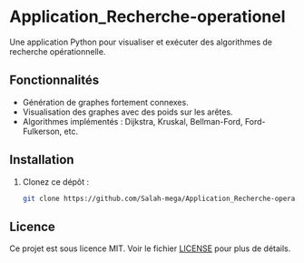 # Application_Recherche-operationel
Une application Python pour visualiser et exécuter des algorithmes de recherche opérationnelle.

## Fonctionnalités
- Génération de graphes fortement connexes.
- Visualisation des graphes avec des poids sur les arêtes.
- Algorithmes implémentés : Dijkstra, Kruskal, Bellman-Ford, Ford-Fulkerson, etc.

## Installation
1. Clonez ce dépôt :
   ```bash
   git clone https://github.com/Salah-mega/Application_Recherche-operationel.git
   
## Licence
Ce projet est sous licence MIT. Voir le fichier [LICENSE](LICENSE) pour plus de détails.
